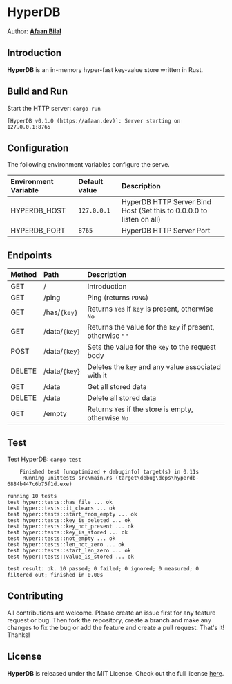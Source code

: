 HyperDB
=======

Author: **[Afaan Bilal](https://afaan.dev)**

## Introduction
**HyperDB** is an in-memory hyper-fast key-value store written in Rust.

## Build and Run
Start the HTTP server: `cargo run`
````
[HyperDB v0.1.0 (https://afaan.dev)]: Server starting on 127.0.0.1:8765
````

## Configuration
The following environment variables configure the serve.

| Environment Variable | Default value | Description
| :------------------- | :------------ | :-----------
| HYPERDB_HOST         | `127.0.0.1`   | HyperDB HTTP Server Bind Host (Set this to 0.0.0.0 to listen on all)
| HYPERDB_PORT         | `8765`        | HyperDB HTTP Server Port

## Endpoints

| Method | Path             | Description
| :----- | :--------------- | :-----------
| GET    | /                | Introduction
| GET    | /ping            | Ping (returns `PONG`)
| GET    | /has/`{key}`     | Returns `Yes` if `key` is present, otherwise `No`
| GET    | /data/`{key}`    | Returns the value for the `key` if present, otherwise `""`
| POST   | /data/`{key}`    | Sets the value for the `key` to the request body
| DELETE | /data/`{key}`    | Deletes the `key` and any value associated with it
| GET    | /data            | Get all stored data
| DELETE | /data            | Delete all stored data
| GET    | /empty           | Returns `Yes` if the store is empty, otherwise `No`

## Test
Test HyperDB: `cargo test`
````
    Finished test [unoptimized + debuginfo] target(s) in 0.11s
     Running unittests src\main.rs (target\debug\deps\hyperdb-6884b447c6b75f1d.exe)

running 10 tests
test hyper::tests::has_file ... ok
test hyper::tests::it_clears ... ok
test hyper::tests::start_from_empty ... ok
test hyper::tests::key_is_deleted ... ok
test hyper::tests::key_not_present ... ok
test hyper::tests::key_is_stored ... ok
test hyper::tests::not_empty ... ok
test hyper::tests::len_not_zero ... ok
test hyper::tests::start_len_zero ... ok
test hyper::tests::value_is_stored ... ok

test result: ok. 10 passed; 0 failed; 0 ignored; 0 measured; 0 filtered out; finished in 0.00s
````

## Contributing
All contributions are welcome. Please create an issue first for any feature request
or bug. Then fork the repository, create a branch and make any changes to fix the bug
or add the feature and create a pull request. That's it!
Thanks!

## License
**HyperDB** is released under the MIT License.
Check out the full license [here](LICENSE).
